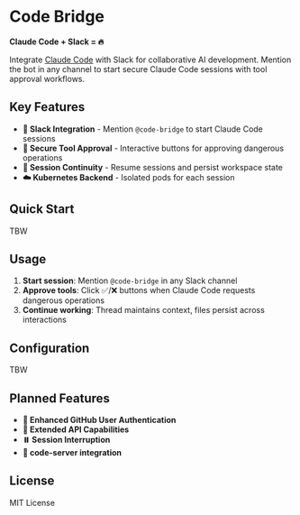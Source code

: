 # Code Bridge

**Claude Code + Slack = 🔥**

Integrate [Claude Code](https://docs.anthropic.com/en/docs/claude-code) with Slack for collaborative AI development. Mention the bot in any channel to start secure Claude Code sessions with tool approval workflows.

## Key Features

- **🤖 Slack Integration** - Mention `@code-bridge` to start Claude Code sessions
- **🔐 Secure Tool Approval** - Interactive buttons for approving dangerous operations  
- **📱 Session Continuity** - Resume sessions and persist workspace state
- **☁️ Kubernetes Backend** - Isolated pods for each session

## Quick Start

TBW

## Usage

1. **Start session**: Mention `@code-bridge` in any Slack channel
2. **Approve tools**: Click ✅/❌ buttons when Claude Code requests dangerous operations
3. **Continue working**: Thread maintains context, files persist across interactions

## Configuration

TBW

## Planned Features

- **🔐 Enhanced GitHub User Authentication**
- **🚀 Extended API Capabilities** 
- **⏸️ Session Interruption**
- **🔗 code-server integration**

## License

MIT License
